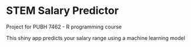 # STEM Salary Predictor
Project for PUBH 7462 - R programming course

This shiny app predicts your salary range using a machine learning model
